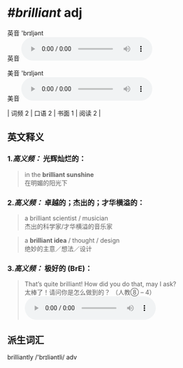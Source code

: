 # ***\#brilliant*** adj
英音 'brɪljənt  
英音
<audio src="./media/brilliant-B.aac" controls="controls"></audio>

美音 'brɪljənt  
美音
<audio src="./media/brilliant.aac" controls="controls"></audio>



| 词频 2 | 口语 2 | 书面 1 | 阅读 2 |  

英文释义
---
### 1.*高义频：* **光辉灿烂的：**  

 > in the **brilliant sunshine**   
 > 在明媚的阳光下    

### 2.*高义频：* **卓越的；杰出的；才华横溢的：**  

 > a brilliant scientist / musician   
 > 杰出的科学家/才华横溢的音乐家    

 > a **brilliant idea** / thought / design   
 > 绝妙的主意／想法／设计    

### 3.*高义频：* **极好的 (BrE)：**  

 > That’s quite brilliant! How did you do that, may I ask?   
 > 太棒了！请问你是怎么做到的？  （人教⑧ – 4）  
<audio src="./media/1-brilliant.aac" controls="controls"></audio>


派生词汇
---
brilliantly /'brɪliəntli/ adv   

